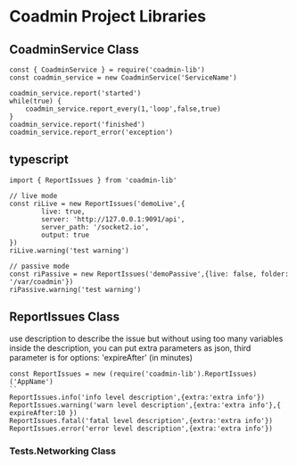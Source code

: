 # Coadmin Project Libraries

## CoadminService Class
```
const { CoadminService } = require('coadmin-lib')
const coadmin_service = new CoadminService('ServiceName')

coadmin_service.report('started')
while(true) {
    coadmin_service.report_every(1,'loop',false,true)
}
coadmin_service.report('finished')
coadmin_service.report_error('exception')
```

## typescript
```
import { ReportIssues } from 'coadmin-lib'

// live mode
const riLive = new ReportIssues('demoLive',{
        live: true,
        server: 'http://127.0.0.1:9091/api',
        server_path: '/socket2.io',
        output: true
})
riLive.warning('test warning')

// passive mode
const riPassive = new ReportIssues('demoPassive',{live: false, folder: '/var/coadmin'})
riPassive.warning('test warning')
```


## ReportIssues Class
use description to describe the issue but without using too many variables inside the description, you can put extra parameters as json, third parameter is for options: 'expireAfter' (in minutes)

```
const ReportIssues = new (require('coadmin-lib').ReportIssues)('AppName')
``
ReportIssues.info('info level description',{extra:'extra info'})
ReportIssues.warning('warn level description',{extra:'extra info'},{ expireAfter:10 })
ReportIssues.fatal('fatal level description',{extra:'extra info'})
ReportIssues.error('error level description',{extra:'extra info'})
```


### Tests.Networking Class
